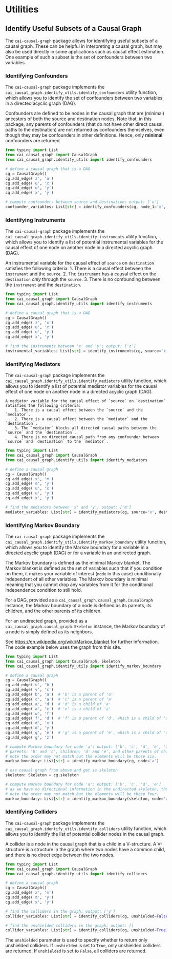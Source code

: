 # Utilities

## Identify Useful Subsets of a Causal Graph

The `cai-causal-graph` package allows for identifying useful subsets of a causal graph. These can be helpful in
interpreting a causal graph, but may also be used directly in some applications such as causal effect estimation. One
example of such a subset is the set of confounders between two variables.

### Identifying Confounders

The `cai-causal-graph` package implements the `cai_causal_graph.identify_utils.identify_confounders` utility function,
which allows you to identify the set of confounders between two variables in a directed acyclic graph (DAG).

Confounders are defined to be nodes in the causal graph that are (minimal) ancestors of both the source and destination
nodes. Note that, in this package, any parents of confounders (that do not have other direct causal paths to the
destination) are not returned as confounders themselves, even though they may be confounders in other definitions.
Hence, only **minimal** confounders are returned.

```python
from typing import List
from cai_causal_graph import CausalGraph
from cai_causal_graph.identify_utils import identify_confounders

# define a causal graph that is a DAG
cg = CausalGraph()
cg.add_edge('z', 'u')
cg.add_edge('u', 'x')
cg.add_edge('u', 'y')
cg.add_edge('x', 'y')

# compute confounders between source and destination; output: ['u']
confounder_variables: List[str] = identify_confounders(cg, node_1='x', node_2='y')
```

### Identifying Instruments

The `cai-causal-graph` package implements the `cai_causal_graph.identify_utils.identify_instruments` utility function,
which allows you to identify a list of potential instrumental variables for the causal effect of one node on another
node in a directed acyclic graph (DAG).

An instrumental variable for the causal effect of `source` on `destination` satisfies the following criteria:
    1. There is a causal effect between the `instrument` and the `source`.
    2. The `instrument` has a causal effect on the `destination` _only_ through the `source`.
    3. There is no confounding between the `instrument` and the `destination`.

```python
from typing import List
from cai_causal_graph import CausalGraph
from cai_causal_graph.identify_utils import identify_instruments

# define a causal graph that is a DAG
cg = CausalGraph()
cg.add_edge('z', 'x')
cg.add_edge('u', 'x')
cg.add_edge('u', 'y')
cg.add_edge('x', 'y')

# find the instruments between 'x' and 'y'; output: ['z']
instrumental_variables: List[str] = identify_instruments(cg, source='x', destination='y')
```

### Identifying Mediators

The `cai-causal-graph` package implements the `cai_causal_graph.identify_utils.identify_mediators` utility function,
which allows you to identify a list of potential mediator variables for the causal effect of one node on another node
in a directed acyclic graph (DAG).

    A mediator variable for the causal effect of `source` on `destination` satisfies the following criteria:
        1. There is a causal effect between the `source` and the `mediator`.
        2. There is a causal effect between the `mediator` and the `destination`.
        3. The `mediator` blocks all directed causal paths between the `source` and the `destination`.
        4. There is no directed causal path from any confounder between `source` and `destination` to the `mediator`.

```python
from typing import List
from cai_causal_graph import CausalGraph
from cai_causal_graph.identify_utils import identify_mediators

# define a causal graph
cg = CausalGraph()
cg.add_edge('x', 'm')
cg.add_edge('m', 'y')
cg.add_edge('u', 'x')
cg.add_edge('u', 'y')
cg.add_edge('x', 'y')

# find the mediators between 'x' and 'y'; output: ['m']
mediator_variables: List[str] = identify_mediators(cg, source='x', destination='y')
```

### Identifying Markov Boundary

The `cai-causal-graph` package implements the `cai_causal_graph.identify_utils.identify_markov_boundary` utility 
function, which allows you to identify the Markov boundary for a variable in a directed acyclic graph (DAG) or for a 
variable in an undirected graph.

The Markov boundary is defined as the minimal Markov blanket. The Markov blanket is defined as the set of variables
such that if you condition on them, it makes your variable of interest (`node` in this case) conditionally independent 
of all other variables. The Markov boundary is minimal meaning that you cannot drop any variables from it for the 
conditional independence condition to still hold.

For a DAG, provided as a `cai_causal_graph.causal_graph.CausalGraph` instance, the Markov boundary of a node is defined 
as its parents, its children, and the other parents of its children.

For an undirected graph, provided as a `cai_causal_graph.causal_graph.Skeleton` instance, the Markov boundary of a 
node is simply defined as its neighbors.

See https://en.wikipedia.org/wiki/Markov_blanket for further information. The code example below uses the graph 
from this site.

```python
from typing import List
from cai_causal_graph import CausalGraph, Skeleton
from cai_causal_graph.identify_utils import identify_markov_boundary

# define a causal graph
cg = CausalGraph()
cg.add_edge('u', 'b')
cg.add_edge('v', 'c')
cg.add_edge('b', 'a')  # 'b' is a parent of 'a'
cg.add_edge('c', 'a')  # 'c' is a parent of 'a'
cg.add_edge('a', 'd')  # 'd' is a child of 'a'
cg.add_edge('a', 'e')  # 'e' is a child of 'a'
cg.add_edge('w', 'f')
cg.add_edge('f', 'd')  # 'f' is a parent of 'd', which is a child of 'a'
cg.add_edge('d', 'x')
cg.add_edge('d', 'y')
cg.add_edge('g', 'e')  # 'g' is a parent of 'e', which is a child of 'a'
cg.add_edge('g', 'z')

# compute Markov boundary for node 'a'; output: ['b', 'c', 'd', 'e', 'f', 'g']
# parents: 'b' and 'c', children: 'd' and 'e', and other parents of children are 'f' and 'g'
# note the order may not match but the elements will be those six.
markov_boundary: List[str] = identify_markov_boundary(cg, node='a')

# use causal graph from above and get is skeleton
skeleton: Skeleton = cg.skeleton

# compute Markov boundary for node 'a'; output: ['b', 'c', 'd', 'e']
# as we have no directional information in the undirected skeleton, the neighbors of 'a' are returned.
# note the order may not match but the elements will be those four.
markov_boundary: List[str] = identify_markov_boundary(skeleton, node='a')
```

### Identifying Colliders

The `cai-causal-graph` package implements the `cai_causal_graph.identify_utils.identify_colliders` utility function,
which allows you to identify the list of potential collider nodes in the causal graph.

A collider is a node in the causal graph that is a child in a V-structure. A V-structure is a structure in the graph
where two nodes have a common child, and there is no direct edge between the two nodes.

```python
from typing import List
from cai_causal_graph import CausalGraph
from cai_causal_graph.identify_utils import identify_colliders

# define a causal graph
cg = CausalGraph()
cg.add_edge('x', 'm')
cg.add_edge('m', 'y')
cg.add_edge('x', 'y')

# find the colliders in the graph; output: ['y']
collider_variables: List[str] = identify_colliders(cg, unshielded=False)

# find the unshielded colliders in the graph; output: []
collider_variables: List[str] = identify_colliders(cg, unshielded=True)
```

The `unshielded` parameter is used to specify whether to return only unshielded colliders. If `unshielded` is set to 
`True`, only unshielded colliders are returned. If `unshielded` is set to `False`, all colliders are returned.
